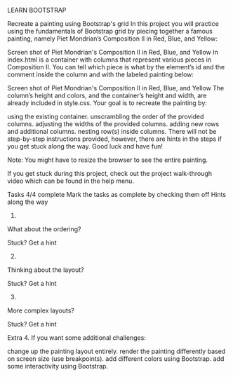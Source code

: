 LEARN BOOTSTRAP

Recreate a painting using Bootstrap's grid
In this project you will practice using the fundamentals of Bootstrap grid by piecing together a famous painting, namely Piet Mondrian’s Composition II in Red, Blue, and Yellow:

Screen shot of Piet Mondrian's Composition II in Red, Blue, and Yellow
In index.html is a container with columns that represent various pieces in Composition II. You can tell which piece is what by the element’s id and the comment inside the column and with the labeled painting below:

Screen shot of Piet Mondrian's Composition II in Red, Blue, and Yellow
The column’s height and colors, and the container’s height and width, are already included in style.css. Your goal is to recreate the painting by:

using the existing container.
unscrambling the order of the provided columns.
adjusting the widths of the provided columns.
adding new rows and additional columns.
nesting row(s) inside columns.
There will not be step-by-step instructions provided, however, there are hints in the steps if you get stuck along the way. Good luck and have fun!

Note: You might have to resize the browser to see the entire painting.

If you get stuck during this project, check out the project walk-through video which can be found in the help menu.

Tasks
4/4 complete
Mark the tasks as complete by checking them off
Hints along the way

1.
What about the ordering?

Stuck? Get a hint

2.
Thinking about the layout?

Stuck? Get a hint

3.
More complex layouts?

Stuck? Get a hint

Extra
4.
If you want some additional challenges:

change up the painting layout entirely.
render the painting differently based on screen size (use breakpoints).
add different colors using Bootstrap.
add some interactivity using Bootstrap.
